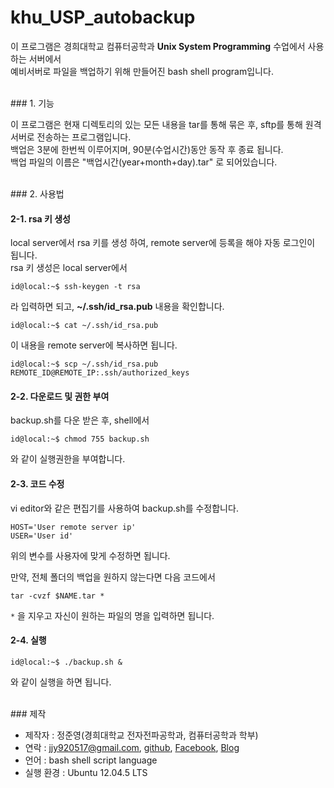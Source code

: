 # khu_USP_autobackup

이 프로그램은 경희대학교 컴퓨터공학과 **Unix System Programming** 수업에서 사용하는 서버에서  
예비서버로 파일을 백업하기 위해 만들어진 bash shell program입니다.  

</br>
### 1. 기능

이 프로그램은 현재 디렉토리의 있는 모든 내용을 tar를 통해 묶은 후, sftp를 통해 원격 서버로 전송하는 프로그램입니다.  
백업은 3분에 한번씩 이루어지며, 90분(수업시간)동안 동작 후 종료 됩니다.  
백업 파일의 이름은 "백업시간(year+month+day).tar" 로 되어있습니다.  

</br>
### 2. 사용법

#### 2-1. rsa 키 생성

local server에서 rsa 키를 생성 하여, remote server에 등록을 해야 자동 로그인이 됩니다.  
rsa 키 생성은 local server에서  

```
id@local:~$ ssh-keygen -t rsa  
```

라 입력하면 되고, **~/.ssh/id_rsa.pub** 내용을 확인합니다.

```
id@local:~$ cat ~/.ssh/id_rsa.pub
```

이 내용을 remote server에 복사하면 됩니다.

```
id@local:~$ scp ~/.ssh/id_rsa.pub REMOTE_ID@REMOTE_IP:.ssh/authorized_keys
```

#### 2-2. 다운로드 및 권한 부여

backup.sh를 다운 받은 후, shell에서  

```
id@local:~$ chmod 755 backup.sh
```

와 같이 실행권한을 부여합니다.  


#### 2-3. 코드 수정

vi editor와 같은 편집기를 사용하여 backup.sh를 수정합니다.  

```
HOST='User remote server ip'   
USER='User id'
```

위의 변수를 사용자에 맞게 수정하면 됩니다.  

만약, 전체 폴더의 백업을 원하지 않는다면 다음 코드에서  

```
tar -cvzf $NAME.tar *
```

`*` 을 지우고 자신이 원하는 파일의 명을 입력하면 됩니다.  


#### 2-4. 실행

```
id@local:~$ ./backup.sh &
```

와 같이 실행을 하면 됩니다.  

</br>
### 제작

* 제작자 : 정준영(경희대학교 전자전파공학과, 컴퓨터공학과 학부)    
* 연락 : jjy920517@gmail.com, [github](https://github.com/sauber92), [Facebook](https://www.facebook.com/profile.php?id=100003258917365), [Blog](https://sauber92.github.io)  
* 언어 : bash shell script language
* 실행 환경 : Ubuntu 12.04.5 LTS
